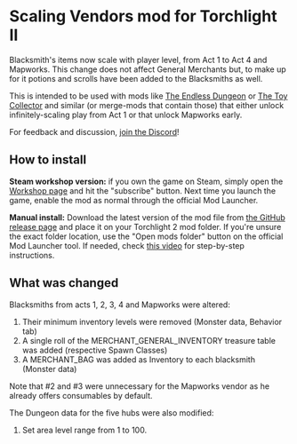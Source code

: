# Scaling Vendors mod for Torchlight II

Blacksmith's items now scale with player level, from Act 1 to Act 4 and Mapworks. This change does not affect General Merchants but, to make up for it potions and scrolls have been added to the Blacksmiths as well.

This is intended to be used with mods like [The Endless Dungeon](https://steamcommunity.com/sharedfiles/filedetails/?id=160404095) or [The Toy Collector](https://steamcommunity.com/sharedfiles/filedetails/?id=138078507) and similar (or merge-mods that contain those) that either unlock infinitely-scaling play from Act 1 or that unlock Mapworks early.

For feedback and discussion, [join the Discord](https://discord.gg/5sXXcwPCSP)!

## How to install

**Steam workshop version:** if you own the game on Steam, simply open the [Workshop page](https://steamcommunity.com/sharedfiles/filedetails/?id=2500774315) and hit the "subscribe" button. Next time you launch the game, enable the mod as normal through the official Mod Launcher.

**Manual install:** Download the latest version of the mod file from [the GitHub release page](https://github.com/tukkek/torchlight2-ScalingVendors/releases) and place it on your Torchlight 2 mod folder. If you're unsure the exact folder location, use the "Open mods folder" button on the official Mod Launcher tool. If needed, check [this video](https://www.youtube.com/watch?v=e5KeocjLUiA) for step-by-step instructions.

## What was changed

Blacksmiths from acts 1, 2, 3, 4 and Mapworks were altered:

1. Their minimum inventory levels were removed (Monster data, Behavior tab)
2. A single roll of the MERCHANT_GENERAL_INVENTORY treasure table was added (respective Spawn Classes)
3. A MERCHANT_BAG was added as Inventory to each blacksmith (Monster data)

Note that #2 and #3 were unnecessary for the Mapworks vendor as he already offers consumables by default.

The Dungeon data for the five hubs were also modified:

1. Set area level range from 1 to 100.
